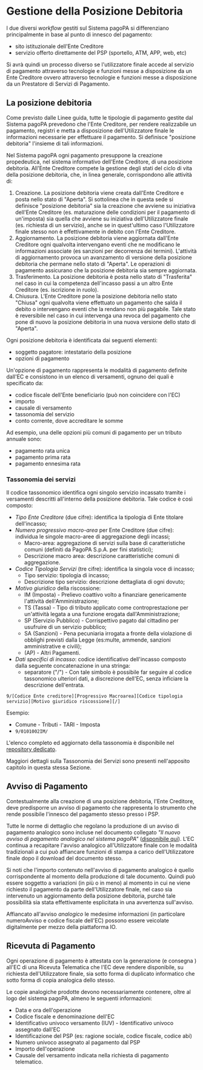 # Gestione della Posizione Debitoria

I due diversi *workflow* gestiti sul Sistema pagoPA si differenziano principalmente in base al punto di innesco del pagamento:

- sito istituzionale dell'Ente Creditore 
- servizio offerto direttamente del PSP (sportello, ATM, APP, web, etc)

Si avrà quindi un processo diverso se l'utilizzatore finale accede al servizio di pagamento attraverso tecnologie e funzioni messe a disposizione da un Ente Creditore ovvero attraverso tecnologie e funzioni messe a disposizione da un Prestatore di Servizi di Pagamento.

## La posizione debitoria

Come previsto dalle Linee guida, tutte le tipologie di pagamento gestite dal Sistema pagoPA prevedono che l'Ente Creditore, per rendere realizzabile un pagamento, registri e metta a disposizione dell'Utilizzatore finale le informazioni necessarie per effettuare il pagamento. Si definisce "posizione debitoria" l'insieme di tali informazioni.

Nel Sistema pagoPA ogni pagamento presuppone la creazione propedeutica, nel sistema informativo dell'Ente Creditore, di una posizione debitoria. All'Ente Creditore compete la gestione degli stati del ciclo di vita della posizione debitoria, che, in linea generale, corrispondono alle attività di:

1.  Creazione. La posizione debitoria viene creata dall'Ente Creditore e posta nello stato di "Aperta". Si sottolinea che in questa sede si definisce "posizione debitoria" sia la creazione che avviene su iniziativa dell'Ente Creditore (es. maturazione delle condizioni per il pagamento di un'imposta) sia quella che avviene su iniziativa dell'Utilizzatore finale (es. richiesta di un servizio), anche se in quest'ultimo caso l'Utilizzatore finale stesso non è effettivamente in debito con l'Ente Creditore.
2.  Aggiornamento. La posizione debitoria viene aggiornata dall'Ente Creditore ogni qualvolta intervengano eventi che ne modificano le informazioni associate (es sanzioni per decorrenza dei termini). L'attività di aggiornamento provoca un avanzamento di versione della posizione debitoria che permane nello stato di "Aperta". Le operazioni di pagamento assicurano che la posizione debitoria sia sempre aggiornata. 
3.  Trasferimento. La posizione debitoria è posta nello stato di "Trasferita" nel caso in cui la competenza dell'incasso passi a un altro Ente Creditore (es. iscrizione in ruolo). 
4.  Chiusura. L'Ente Creditore pone la posizione debitoria nello stato "Chiusa" ogni qualvolta viene effettuato un pagamento che salda il debito o intervengano eventi che la rendano non più pagabile. Tale stato è reversibile nel caso in cui intervenga una revoca del pagamento che pone di nuovo la posizione debitoria in una nuova versione dello stato di "Aperta".

Ogni posizione debitoria è identificata dai seguenti elementi:

- soggetto pagatore: intestatario della posizione
- opzioni di pagamento

Un'opzione di pagamento rappresenta le modalità di pagamento definite dall'EC e consistono in un elenco di versamenti, ognuno dei quali è specificato da:

- codice fiscale dell'Ente beneficiario (può non coincidere con l'EC)
- importo
- causale di versamento
- tassonomia del servizio
- conto corrente, dove accreditare le somme

Ad esempio, una delle opzioni più comuni di pagamento per un tributo annuale sono:

- pagamento rata unica
- pagamento prima rata
- pagamento ennesima rata
  
### Tassonomia dei servizi 

Il codice tassonomico identifica ogni singolo servizio incassato tramite i versamenti descritti all'interno della posizione debitoria. Tale codice è così composto:

- *Tipo Ente Creditore*​ (​due cifre):​ identifica la tipologia di Ente titolare dell'incasso;
- *Numero progressivo macro-area* per Ente Creditore ​(due cifre): individua le singole macro-aree di aggregazione degli incassi;
	- Macro-area: ​aggregazione di servizi sulla base di caratteristiche comuni (definiti da PagoPA S.p.A. per fini statistici);
	- Descrizione macro area: ​descrizione caratteristiche comuni di aggregazione.
- *Codice Tipologia Servizi* ​(tre cifre): identifica la singola voce di incasso;
	- Tipo servizio:​ tipologia di incasso;
	- Descrizione tipo servizio:​ descrizione dettagliata di ogni dovuto;
- *Motivo giuridico* della riscossione:
	- IM (Imposta) - Prelievo coattivo volto a finanziare genericamente l'attività dell'Amministrazione;
	- TS (Tassa) - Tipo di ​tributo applicato come controprestazione per un'attività legata a una funzione erogata dall'Amministrazione;
	- SP (Servizio Pubblico) - Corrispettivo pagato dal cittadino per usufruire di un servizio pubblico;
	- SA (Sanzioni) - Pena pecuniaria irrogata a fronte della violazione di obblighi previsti dalla Legge (es:multe, ammende, sanzioni amministrative e civili);
	- (AP) -​ Altri Pagamenti.
- *Dati specifici di incasso*: codice identificativo dell'incasso composto dalla seguente concatenazione in una stringa:
	- separatore ("/") - ​Con tale simbolo è possibile far seguire al codice tassonomico ulteriori dati, a discrezione dell'EC, senza inficiare la descrizione dell'entrata.

```
9/[Codice Ente creditore][Progressivo Macroarea][Codice tipologia servizio][Motivo giuridico riscossione][/]
```

Esempio:

* Comune - Tributi - TARI - Imposta
* `9/0101002IM/`

L'elenco completo ed aggiornato della tassonomia è disponibile nel [repository dedicato](https://github.com/pagopa/pagopa-api).

Maggiori dettagli sulla Tassonomia dei Servizi sono presenti nell'apposito capitolo in questa stessa Sezione.

## Avviso di Pagamento

Contestualmente alla creazione di una posizione debitoria, l'Ente Creditore, deve predisporre un avviso di pagamento che rappresenta lo strumento che rende possibile l'innesco del pagamento stesso presso i PSP.

Tutte le norme di dettaglio che regolano la produzione di un avviso di pagamento analogico sono incluse nel documento collegato *"Il nuovo avviso di pagamento analogico nel sistema pagoPA"* ([disponibile qui](https://github.com/pagopa/lg-pagopa-docs/blob/master/documentazione_tecnica_collegata/documentazione_collegata/guidatecnica_avvisoanalogico_v2.2.1_con_alleg.pdf)). L'EC continua a recapitare l'avviso analogico all'Utilizzatore finale con le modalità tradizionali a cui può affiancare funzioni di stampa a carico dell'Utilizzatore finale dopo il download del documento stesso.

Si noti che l'importo contenuto nell'avviso di pagamento analogico è quello corrispondente al momento della produzione di tale documento. Quindi può essere soggetto a variazioni (in più o in meno) al momento in cui ne viene richiesto il pagamento da parte dell'Utilizzatore finale, nel caso sia intervenuto un aggiornamento della posizione debitoria, purché tale possibilità sia stata effettivamente esplicitata in una avvertenza sull'avviso.

Affiancato all'avviso *analogico* le medesime informazioni (in particolare numeroAvviso e codice fiscale dell'EC) possono essere veicolate digitalmente per mezzo della piattaforma IO.

## Ricevuta di Pagamento

Ogni operazione di pagamento è attestata con la generazione (e consegna ) all'EC di una Ricevuta Telematica che l'EC deve rendere disponibile, su richiesta dell'Utilizzatore finale, sia sotto forma di duplicato informatico che sotto forma di copia analogica dello stesso.

Le copie analogiche prodotte devono necessariamente contenere, oltre al logo del sistema pagoPA, almeno le seguenti informazioni:

* Data e ora dell'operazione
* Codice fiscale e denominazione dell'EC
* Identificativo univoco versamento (IUV) - Identificativo univoco assegnato dall'EC
* Identificazione del PSP (es: ragione sociale, codice fiscale, codice abi)
* Numero univoco assegnato al pagamento dal PSP
* Importo dell'operazione
* Causale del versamento indicata nella richiesta di pagamento telematico.
